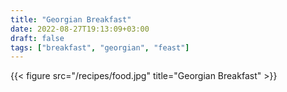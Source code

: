 ```yaml
---
title: "Georgian Breakfast"
date: 2022-08-27T19:13:09+03:00
draft: false
tags: ["breakfast", "georgian", "feast"]
---
```


{{< figure src="/recipes/food.jpg" title="Georgian Breakfast" >}}
